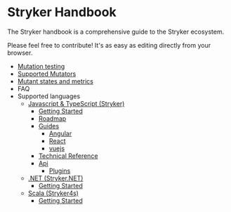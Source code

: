 # Stryker Handbook

The Stryker handbook is a comprehensive guide to the Stryker ecosystem.

Please feel free to contribute! It's as easy as editing directly from your browser.

* [Mutation testing](mutation-testing.md)
* [Supported Mutators](mutator-types.md#supported-mutators)
* [Mutant states and metrics](mutant-states-and-metrics.md)
* FAQ
* Supported languages
  * [Javascript & TypeScript (Stryker)](stryker)
    * [Getting Started](stryker/getting-started.md)
    * [Roadmap](stryker/roadmap.md)
    * [Guides](stryker/guides/)
      * [Angular](stryker/guides/angular.md#angular)
      * [React](stryker/guides/react.md#react)
      * [vuejs](stryker/guides/vuejs.md#vuejs)
    * [Technical Reference](https://github.com/stryker-mutator/stryker-handbook/tree/master/stryker/technical-reference#technical-reference)
    * [Api](/stryker/api/)
      * [Plugins](/stryker/api/plugins.md)
  * [.NET (Stryker.NET)](stryker.net/)
    * [Getting Started](stryker.net/getting-started.md)
  * [Scala (Stryker4s)](stryker4s/)
    * [Getting Started](stryker4s/getting-started.md)
